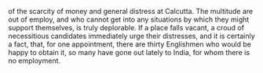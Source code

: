 of the scarcity of money and general distress at Calcutta. The
                    multitude are out of employ, and who cannot get into any situations by
                    which they might support themselves, is truly deplorable. If a place
                    falls vacant, a croud of necessitious candidates immediately
                    urge their distresses, and it is certainly a fact, that, for one
                    appointment, there are thirty Englishmen who would be happy to obtain
                    it, so many have gone out lately to India, for whom there is no employment.
                